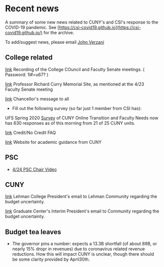 # Recent news

A summary of some new news related to CUNY's and CSI's response to the COVID-19 pandemic. See [https://csi-covid19.github.io](https://csi-covid19.github.io/) for the archive.

To add/suggest news, please email [John Verzani](mailto:jverzani@gmail.com)



## College related

[link](https://zoom.us/rec/share/-Y9QEJer_W1JT4XNzm7lZKECGbrVT6a81ykY-fEExEjvUqilwZBSK6P1zZ8mMAaP) Recording of the College COuncil and Faculty Senate meetings. ( Password: 1l#=u67? )

[link](https://www.dignitymemorial.com/obituaries/staten-island-ny/richard-currie-9136629​) Professor Richard Curry Memorial Site, as mentioned at the 4/23 Faculty Senate meeting

[link](/CUNY/4-20-chancellor-to-all) Chancellor's message to all

* Fill out the following survey (so far just 1 member from CSI has):

UFS Spring 2020 [Survey](https://forms.office.com/Pages/ResponsePage.aspx?id=s_BgbwZfCU6XFZiduozH2FJL6n7nv-tNk_huVq0VgoZUQkNHWVM5OUZQMjNISU8zTzhVNzJETlQwVy4u) of CUNY Online Transition and Faculty Needs now has 630 responses as of this morning from 21 of 25 CUNY units. 

[link]( https://www.cuny.edu/coronavirus/credit-no-credit-policy/faq/) Credit/No Credit FAQ

[link](https://www.cuny.edu/academics/faculty-affairs/faculty-related-academic-continuity-guidance/) Website for academic guidance from CUNY

## PSC

* [4/24 PSC Chair Video](https://www.youtube.com/watch?v=SSFwWk6DAjw&feature=youtu.be)

## CUNY

[link](/CUNY/4-24-lehman) Lehman College President's email to Lehman Community regarding the budget uncertainty.


[link](/CUNY/4-24-gc) Graduate Center's Interim President's email to Community regarding the budget uncertainty.

## Budget tea  leaves

* The governor pins a number: expects a 13.3B shortfall (of about 89B, or nearly 15% dropr in revenues) due to coronavirus related revenue reductions. How this will impact CUNY is unclear, though there should be some clarity provided by April30th. 

